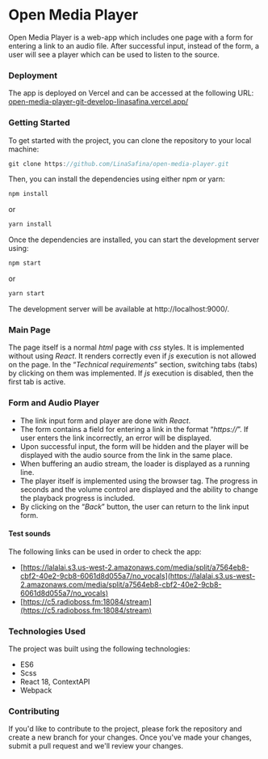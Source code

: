 # Open Media Player
Open Media Player is a web-app which includes one page with a form for entering a link to an audio file. After successful input, instead of the form, a user will see a player which can be used to listen to the source.

### Deployment
The app is deployed on Vercel and can be accessed at the following URL: [open-media-player-git-develop-linasafina.vercel.app/](https://open-media-player-git-develop-linasafina.vercel.app/)

### Getting Started
To get started with the project, you can clone the repository to your local machine:
```js
git clone https://github.com/LinaSafina/open-media-player.git
```

Then, you can install the dependencies using either npm or yarn:
```js
npm install
```
or
```js
yarn install
```
Once the dependencies are installed, you can start the development server using:
```js
npm start
```
or
```js
yarn start
```
The development server will be available at http://localhost:9000/.

### Main Page
The page itself is a normal *html* page with *css* styles. It is implemented without using *React*. It renders correctly even if *js* execution is not allowed on the page.
In the “*Technical requirements*” section, switching tabs (tabs) by clicking on them was implemented. If *js* execution is disabled, then the first tab is active.

### Form and Audio Player
- The link input form and player are done with *React*.
- The form contains a field for entering a link in the format “*https://*”. If user enters the link incorrectly, an error will be displayed.
- Upon successful input, the form will be hidden and the player will be displayed with the audio source from the link in the same place.
- When buffering an audio stream, the loader is displayed as a running line.
- The player itself is implemented using the *<audio/>* browser tag. The progress in seconds and the volume control are displayed and the ability to change the playback progress is included.
- By clicking on the “*Back*” button, the user can return to the link input form.

#### Test sounds
The following links can be used in order to check the app:
- [https://lalalai.s3.us-west-2.amazonaws.com/media/split/a7564eb8-cbf2-40e2-9cb8-6061d8d055a7/no_vocals](https://lalalai.s3.us-west-2.amazonaws.com/media/split/a7564eb8-cbf2-40e2-9cb8-6061d8d055a7/no_vocals)
- [https://c5.radioboss.fm:18084/stream](https://c5.radioboss.fm:18084/stream)

### Technologies Used
The project was built using the following technologies:

- ES6
- Scss
- React 18, ContextAPI
- Webpack

### Contributing
If you'd like to contribute to the project, please fork the repository and create a new branch for your changes. Once you've made your changes, submit a pull request and we'll review your changes.

